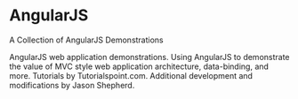 # AngularJS
A Collection of AngularJS Demonstrations

AngularJS web application demonstrations. Using AngularJS to demonstrate the value of MVC style web application architecture, data-binding, and more. Tutorials by Tutorialspoint.com. Additional development and modifications by Jason Shepherd.
